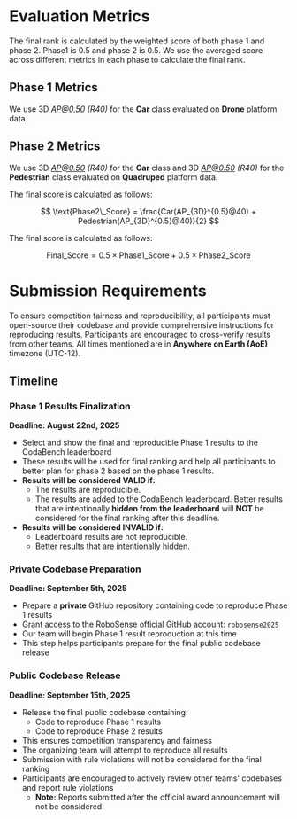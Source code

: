 # Evaluation Metrics

The final rank is calculated by the weighted score of both phase 1 and phase 2. Phase1 is 0.5 and phase 2 is 0.5. We use the averaged score across different metrics in each phase to calculate the final rank.

## Phase 1 Metrics

We use 3D *AP@0.50 (R40)* for the **Car** class evaluated on **Drone** platform data.

## Phase 2 Metrics

We use 3D *AP@0.50 (R40)* for the **Car** class and 3D *AP@0.50 (R40)* for the **Pedestrian** class evaluated on **Quadruped** platform data.

The final score is calculated as follows:

$$
\text{Phase2\_Score} = \frac{Car(AP_{3D}^{0.5}@40) + Pedestrian(AP_{3D}^{0.5}@40)}{2}
$$

The final score is calculated as follows:

$$
\text{Final\_Score} = 0.5 \times \text{Phase1\_Score} + 0.5 \times \text{Phase2\_Score}
$$

# Submission Requirements

To ensure competition fairness and reproducibility, all participants must open-source their codebase and provide comprehensive instructions for reproducing results. Participants are encouraged to cross-verify results from other teams. All times mentioned are in **Anywhere on Earth (AoE)** timezone (UTC-12).

## Timeline

### Phase 1 Results Finalization
**Deadline: August 22nd, 2025**

- Select and show the final and reproducible Phase 1 results to the CodaBench leaderboard
- These results will be used for final ranking and help all participants to better plan for phase 2 based on the phase 1 results.
- **Results will be considered VALID if:**
  - The results are reproducible.
  - The results are added to the CodaBench leaderboard. Better results that are intentionally **hidden from the leaderboard** will **NOT** be considered for the final ranking after this deadline.
- **Results will be considered INVALID if:**
  - Leaderboard results are not reproducible.
  - Better results that are intentionally hidden.

### Private Codebase Preparation
**Deadline: September 5th, 2025**

- Prepare a **private** GitHub repository containing code to reproduce Phase 1 results
- Grant access to the RoboSense official GitHub account: `robosense2025`
- Our team will begin Phase 1 result reproduction at this time
- This step helps participants prepare for the final public codebase release

### Public Codebase Release
**Deadline: September 15th, 2025**

- Release the final public codebase containing:
  - Code to reproduce Phase 1 results
  - Code to reproduce Phase 2 results
- This ensures competition transparency and fairness
- The organizing team will attempt to reproduce all results
- Submission with rule violations will not be considered for the final ranking
- Participants are encouraged to actively review other teams' codebases and report rule violations
    - **Note:** Reports submitted after the official award announcement will not be considered